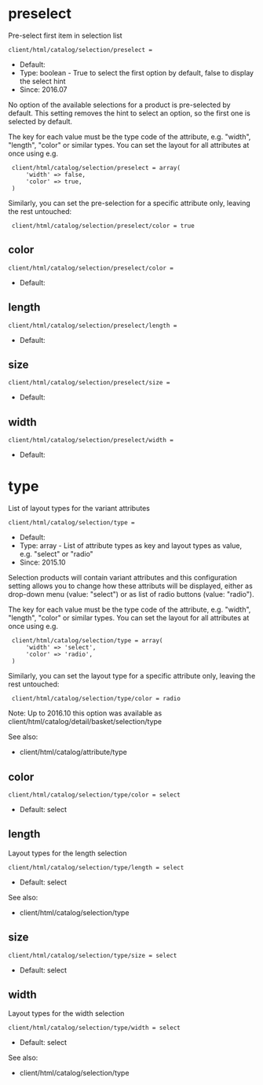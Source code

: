 
# preselect

Pre-select first item in selection list

```
client/html/catalog/selection/preselect = 
```

* Default: 
* Type: boolean - True to select the first option by default, false to display the select hint
* Since: 2016.07

No option of the available selections for a product is pre-selected by
default. This setting removes the hint to select an option, so the first one
is selected by default.

The key for each value must be the type code of the attribute, e.g. "width",
"length", "color" or similar types. You can set the layout for all
attributes at once using e.g.

```
 client/html/catalog/selection/preselect = array(
     'width' => false,
     'color' => true,
 )
```

Similarly, you can set the pre-selection for a specific attribute only,
leaving the rest untouched:

```
 client/html/catalog/selection/preselect/color = true
```


## color

```
client/html/catalog/selection/preselect/color = 
```

* Default: 


## length

```
client/html/catalog/selection/preselect/length = 
```

* Default: 


## size

```
client/html/catalog/selection/preselect/size = 
```

* Default: 


## width

```
client/html/catalog/selection/preselect/width = 
```

* Default: 


# type

List of layout types for the variant attributes

```
client/html/catalog/selection/type = 
```

* Default: 
* Type: array - List of attribute types as key and layout types as value, e.g. "select" or "radio"
* Since: 2015.10

Selection products will contain variant attributes and this configuration
setting allows you to change how these attributs will be displayed, either
as drop-down menu (value: "select") or as list of radio buttons (value:
"radio").

The key for each value must be the type code of the attribute, e.g. "width",
"length", "color" or similar types. You can set the layout for all
attributes at once using e.g.

```
 client/html/catalog/selection/type = array(
     'width' => 'select',
     'color' => 'radio',
 )
```

Similarly, you can set the layout type for a specific attribute only,
leaving the rest untouched:

```
 client/html/catalog/selection/type/color = radio
```

Note: Up to 2016.10 this option was available as
client/html/catalog/detail/basket/selection/type

See also:

* client/html/catalog/attribute/type

## color

```
client/html/catalog/selection/type/color = select
```

* Default: select


## length

Layout types for the length selection

```
client/html/catalog/selection/type/length = select
```

* Default: select

See also:

* client/html/catalog/selection/type

## size

```
client/html/catalog/selection/type/size = select
```

* Default: select


## width

Layout types for the width selection

```
client/html/catalog/selection/type/width = select
```

* Default: select

See also:

* client/html/catalog/selection/type
